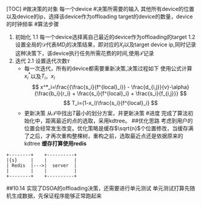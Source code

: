 [TOC]
#做决策的对象
每一个device
#决策所需要的输入
其他所有device的位置以及device的ip，选择该device作为offloading target的device的数量，device的时钟频率
#算法步骤
1. 初始化
  1.1 每一个device选择离自己最近的device作为offloading的target
  1.2 设置全局的$\mathcal{D}$代表$MD_i$的决策结果，即对应的$X_i$以及target device ip,同时记录这种决策下，该device执行任务所需花费的时间,使用$\mathcal{T}$记录
2. 迭代
  2.1 设置迭代次数$\tau$
     - 每一次迭代，所有的device都需要重新决策,决策过程如下
  使用公式计算$x^{*}_i$以及$T_i$，$x_i$
$$
x^*_i=\frac{{\frac{s_i}{f^{local}_i}} - \frac{d_{i,j}}{v}-\alpha}{\frac{b_i}{r_i} + \frac{s_i}{f^{local}_i} + \frac{s_i}{f_{i,j}}}
$$
$$
T_i=(1-x_i)\frac{s_i}{f^{local}_i}
$$
    - 更新决策
从$\mathcal{T}$中找出$T$最小的划分方案，并更新决策
#进度
完成了算法初始化中，距离最近的点的选取，采用kdtree。
##优化思路
考虑到用户的位置会经常发生改变。优化策略是缓存$\sqrt{n}$个位置修改，当缓存满了之后，才再次重构整棵树，重构之前，选取最近点还是依据原来的kdtree
**缓存打算使用redis**
```ditaa{cmd=true args=["-E"] hiden=true}
+--------+    +----------+
|{s}     |    |          |
| Redis  |--->|  server  |
|        |    |          |
+--------+    +----------+
```
##10.14
实现了DSOA的offloading决策，还需要进行单元测试
单元测试打算先随机生成数据，先保证程序能够正常跑起来
